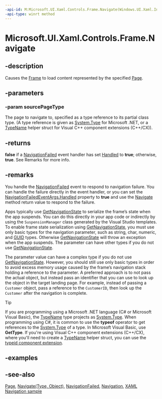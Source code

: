 ```yaml
---
-api-id: M:Microsoft.UI.Xaml.Controls.Frame.Navigate(Windows.UI.Xaml.Interop.TypeName)
-api-type: winrt method
---
```


<!-- Method syntax
public bool Navigate(Windows.UI.Xaml.Interop.TypeName sourcePageType)
-->

# Microsoft.UI.Xaml.Controls.Frame.Navigate

## -description
Causes the [Frame](frame.md) to load content represented by the specified [Page](page.md).

## -parameters
### -param sourcePageType
The page to navigate to, specified as a type reference to its partial class type. (A type reference is given as [System.Type](/dotnet/api/system.type?redirectedfrom=MSDN) for Microsoft .NET, or a [TypeName](/uwp/api/windows.ui.xaml.interop.typename) helper struct for Visual C++ component extensions (C++/CX)).

## -returns
**false** if a [NavigationFailed](frame_navigationfailed.md) event handler has set [Handled](../microsoft.ui.xaml.navigation/navigationfailedeventargs_handled.md) to **true**; otherwise, **true**. See Remarks for more info.

## -remarks
You handle the [NavigationFailed](frame_navigationfailed.md) event to respond to navigation failure. You can handle the failure directly in the event handler, or you can set the [NavigationFailedEventArgs.Handled](../microsoft.ui.xaml.navigation/navigationfailedeventargs_handled.md) property to **true** and use the [Navigate](frame_navigate_1557370995.md) method return value to respond to the failure.

Apps typically use [GetNavigationState](frame_getnavigationstate_1352043812.md) to serialize the frame’s state when the app suspends. You can do this directly in your app code or indirectly by using the `SuspensionManager` class generated by the Visual Studio templates. To enable frame state serialization using [GetNavigationState](frame_getnavigationstate_1352043812.md), you must use only basic types for the navigation parameter, such as string, char, numeric, and [GUID](/windows/win32/api/guiddef/ns-guiddef-guid) types. Otherwise [GetNavigationState](frame_getnavigationstate_1352043812.md) will throw an exception when the app suspends. The parameter can have other types if you do not use [GetNavigationState](frame_getnavigationstate_1352043812.md).

The parameter value can have a complex type if you do not use [GetNavigationState](frame_getnavigationstate_1352043812.md). However, you should still use only basic types in order to avoid excess memory usage caused by the frame’s navigation stack holding a reference to the parameter. A preferred approach is to not pass the actual object, but instead pass an identifier that you can use to look up the object in the target landing page. For example, instead of passing a `Customer` object, pass a reference to the `CustomerID`, then look up the `Customer` after the navigation is complete.

> [!TIP]
> If you are programming using a Microsoft .NET language (C# or Microsoft Visual Basic), the [TypeName](/uwp/api/windows.ui.xaml.interop.typename) type projects as [System.Type](/dotnet/api/system.type?redirectedfrom=MSDN). When programming using C#, it is common to use the **typeof** operator to get references to the [System.Type](/dotnet/api/system.type?redirectedfrom=MSDN) of a type. In Microsoft Visual Basic, use **GetType**. If you're using Visual C++ component extensions (C++/CX), where you'll need to create a [TypeName](/uwp/api/windows.ui.xaml.interop.typename) helper struct, you can use the [typeid component extension](/cpp/windows/typeid-cpp-component-extensions).

## -examples

## -see-also
[Page](page.md), [Navigate(Type, Object)](frame_navigate_1603787821.md), [NavigationFailed](frame_navigationfailed.md), [Navigation](/windows/uwp/layout/navigation-basics), [XAML Navigation sample](https://github.com/microsoft/Windows-universal-samples/tree/master/Samples/XamlNavigation)
